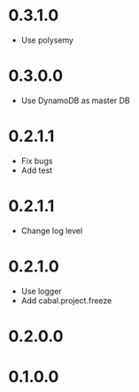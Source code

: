 
# 0.3.1.0

* Use polysemy

# 0.3.0.0

* Use DynamoDB as master DB

# 0.2.1.1

* Fix bugs
* Add test

# 0.2.1.1

* Change log level

# 0.2.1.0

* Use logger
* Add cabal.project.freeze

# 0.2.0.0

# 0.1.0.0

